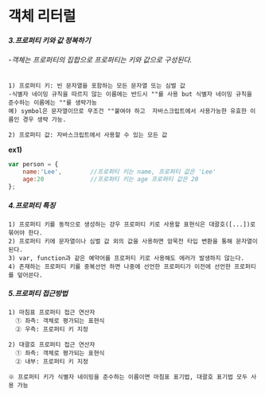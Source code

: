 # 객체 리터럴

#### *3.프로퍼티 키와 값 정복하기*
###### -객체는 프로퍼티의 집합으로 프로퍼티는 키와 값으로 구성된다.  

```
1) 프로퍼티 키: 빈 문자열을 포함하는 모든 문자열 또는 심벌 값
-식별자 네이밍 규칙을 따르지 않는 이름에는 반드시 ""를 사용 but 식별자 네이밍 규칙을 준수하는 이름에는 ""를 생략가능
예) symbol은 문자열이므로 무조건 ""붙여야 하고  자바스크립트에서 사용가능한 유효한 이름인 경우 생략 가능.

2) 프로퍼티 값: 자바스크립트에서 사용할 수 있는 모든 값
```
**ex1)**
```javascript
var person = {
    name:'Lee',        //프로퍼티 키는 name, 프로퍼티 값은 'Lee'
    age:20             //프로퍼티 키는 age 프로퍼티 값은 20
};
```

#### *4.프로퍼티 특징*  
```
1) 프로퍼티 키를 동적으로 생성하는 걍우 프로퍼티 키로 사용할 표현식은 대괄호([...])로 묶어야 한다.
2) 프로퍼티 키에 문자열이나 심벌 값 외의 값을 사용하면 암묵전 타입 변환을 통해 문자열이 된다.
3) var, function과 같은 예약어를 프로퍼티 키로 사용해도 에러가 발생하지 않는다.
4) 존재하는 프로퍼티 키를 중복선언 하면 나중에 선언한 프로퍼티가 이전에 선언한 프로퍼티를 덮어쓴다.
```

#### *5.프로퍼티 접근방법*
```
1) 마침표 프로퍼티 접근 연산자
  ① 좌측: 객체로 평가되는 표현식
  ② 우측: 프로퍼티 키 지정

2) 대괄호 프로퍼티 접근 연산자
  ① 좌측: 객체로 평가되는 표현식
  ② 내부: 프로퍼티 키 지정

※ 프로퍼티 키가 식별자 네이밍을 준수하는 이름이면 마침표 표기법, 대괄호 표기법 모두 사용 가능
```

